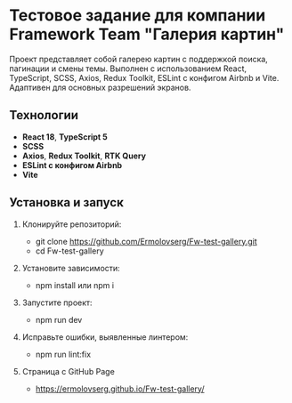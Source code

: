 # Тестовое задание для компании Framework Team "Галерия картин"

Проект представляет собой галерею картин с поддержкой поиска, пагинации и смены темы. Выполнен с использованием React, TypeScript, SCSS, Axios, Redux Toolkit, ESLint с конфигом Airbnb и Vite. Адаптивен для основных разрешений экранов.

## Технологии

- **React 18**, **TypeScript 5**
- **SCSS** 
- **Axios**, **Redux Toolkit**, **RTK Query**
- **ESLint с конфигом Airbnb** 
- **Vite**

## Установка и запуск

1. Клонируйте репозиторий:
   - git clone https://github.com/Ermolovserg/Fw-test-gallery.git
   - cd Fw-test-gallery

2.  Установите зависимости:
    - npm install или npm i

3. Запустите проект:
   - npm run dev

4. Исправьте ошибки, выявленные линтером:
   - npm run lint:fix

5. Страница с GitHub Page 
   - https://ermolovserg.github.io/Fw-test-gallery/




